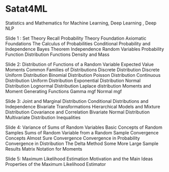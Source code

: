 # Satat4ML
Statistics and Mathematics for Machine Learning, Deep Learning , Deep NLP

Slide 1 :
  Set Theory Recall
  Probability Theory Foundation
    Axiomatic Foundations
    The Calculus of Probabilities
    Conditional Probability and Independence
    Bayes Theorem
    Independence
    Random Variables
    Probability Function
    Distribution Functions
    Density and Mass

Slide 2:
Distribution of Functions of a Random Variable
    Expected Value
    Moments
Common Families of Distributions
    Discrete Distribution
    Discrete Uniform Distribution
    Binomial Distribution
    Poisson Distribution
    Continuous Distribution
    Uniform Distribution
    Exponential Distribution
    Normal Distribution
    Lognormal Distribution
    Laplace distribution
Moments and Moment Generating Functions
    Gamma mgf
    Normal mgf
    
Slide 3:
    Joint and Marginal Distribution
    Conditional Distributions and Independence
    Bivariate Transformations
    Hierarchical Models and Mixture Distribution
    Covariance and Correlation
    Bivariate Normal Distribution
    Multivariate Distribution
    Inequalities
    
Slide 4:
    Variance of Sums of Random Variables
    Basic Concepts of Random Samples
    Sums of Random Variable from a Random Sample
    Convergence Concepts
    Almost Sure Convergence
    Convergence in Probability
    Convergence in Distribution
    The Delta Method
    Some More Large Sample Results
    Matrix Notation for Moments

Slide 5:
Maximum Likelihood Estimation
  Motivation and the Main Ideas
  Properties of the Maximum Likelihood Estimator
